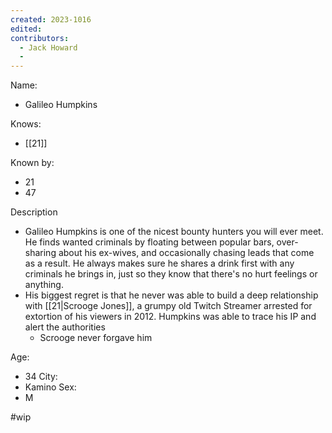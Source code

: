 ```yaml
---
created: 2023-1016
edited:
contributors:
  - Jack Howard
  - 
---
```


Name:
- Galileo Humpkins

Knows:
- [[21]]

Known by:
- 21
- 47

Description
- Galileo Humpkins is one of the nicest bounty hunters you will ever meet. He finds wanted criminals by floating between popular bars, over-sharing about his ex-wives, and occasionally chasing leads that come as a result. He always makes sure he shares a drink first with any criminals he brings in, just so they know that there's no hurt feelings or anything. 
- His biggest regret is that he never was able to build a deep relationship with [[21|Scrooge Jones]], a grumpy old Twitch Streamer arrested for extortion of his viewers in 2012. Humpkins was able to trace his IP and alert the authorities
  - Scrooge never forgave him

Age:
- 34
City:
- Kamino
Sex:
- M

#wip
